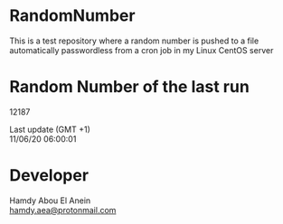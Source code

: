 # RandomNumber    
This is a test repository where a random number is pushed to a file automatically passwordless from a cron job in my Linux CentOS server    
# Random Number of the last run   
12187
      
Last update (GMT +1)    
11/06/20 06:00:01
# Developer    
Hamdy Abou El Anein   
hamdy.aea@protonmail.com
